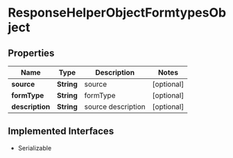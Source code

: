 

# ResponseHelperObjectFormtypesObject


## Properties

Name | Type | Description | Notes
------------ | ------------- | ------------- | -------------
**source** | **String** | source |  [optional]
**formType** | **String** | formType |  [optional]
**description** | **String** | source description |  [optional]


## Implemented Interfaces

* Serializable


